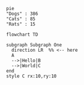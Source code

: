 ```mermaid
pie
"Dogs" : 386
"Cats" : 85
"Rats" : 15
```


```mermaid
flowchart TD

subgraph Subgraph One
  direction LR  %% <-- here
  A
  -->|Hello|B
  -->|World|C
end
style C rx:10,ry:10
```